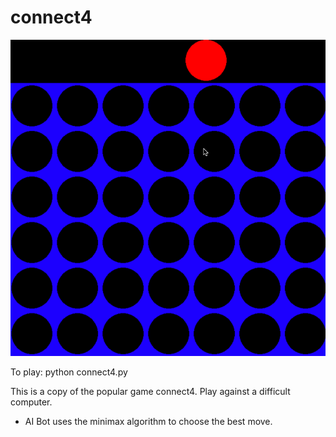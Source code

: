 # connect4
![](connect4.gif)

To play:
python connect4.py

This is a copy of the popular game connect4. Play against a difficult computer.

* AI Bot uses the minimax algorithm to choose the best move. 

